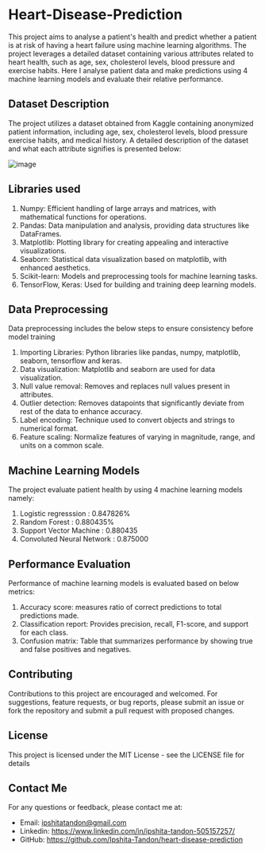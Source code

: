 # Heart-Disease-Prediction

This project aims to analyse a patient's health and predict whether a patient is at risk of having a heart failure using machine learning algorithms. The project leverages a detailed dataset containing various attributes related to heart health, such as age, sex, cholesterol levels, blood pressure and exercise habits. Here I analyse patient data and make predictions using 4 machine learning models and evaluate their relative performance.

## Dataset Description
The project utilizes a dataset obtained from Kaggle containing anonymized patient information, including age, sex, cholesterol levels, blood pressure exercise habits, and medical history. A detailed description of the dataset and what each attribute signifies is presented below:

![image](https://github.com/Ipshita-Tandon/Heart-Disease-Prediction/assets/120296010/22126d08-b156-466d-aa6d-322f22803138)

## Libraries used
1. Numpy: Efficient handling of large arrays and matrices, with mathematical functions for operations.
2. Pandas: Data manipulation and analysis, providing data structures like DataFrames.
3. Matplotlib: Plotting library for creating appealing and interactive visualizations.
4. Seaborn: Statistical data visualization based on matplotlib, with enhanced aesthetics.
5. Scikit-learn: Models and preprocessing tools for machine learning tasks.
6. TensorFlow, Keras: Used for building and training deep learning models.

## Data Preprocessing
Data preprocessing includes the below steps to ensure consistency before model training

1. Importing Libraries: Python libraries like pandas, numpy, matplotlib, seaborn, tensorflow and keras.
2. Data visualization: Matplotlib and seaborn are used for data visualization.
3. Null value removal: Removes and replaces null values present in attributes.
4. Outlier detection: Removes datapoints that significantly deviate from rest of the data to enhance accuracy.
5. Label encoding: Technique used to convert objects and strings to numerical format.
6. Feature scaling: Normalize features of varying in magnitude, range, and units on a common scale.

## Machine Learning Models
The project evaluate patient health by using 4 machine learning models namely:
1. Logistic regresssion : 0.847826%
2. Random Forest : 0.880435%
3. Support Vector Machine : 0.880435
4. Convoluted Neural Network : 0.875000

## Performance Evaluation
Performance of machine learning models is evaluated based on below metrics:
1. Accuracy score: measures ratio of correct predictions to total predictions made.
2. Classification report: Provides precision, recall, F1-score, and support for each class.
3. Confusion matrix: Table that summarizes performance by showing true and false positives and negatives.

## Contributing
Contributions to this project are encouraged and welcomed. For suggestions, feature requests, or bug reports, please submit an issue or fork the repository and submit a pull request with proposed changes.

## License
This project is licensed under the MIT License - see the LICENSE file for details

## Contact Me
For any questions or feedback, please contact me at:
* Email: ipshitatandon@gmail.com
* Linkedin: https://www.linkedin.com/in/ipshita-tandon-505157257/
* GitHub: https://github.com/Ipshita-Tandon/heart-disease-prediction
